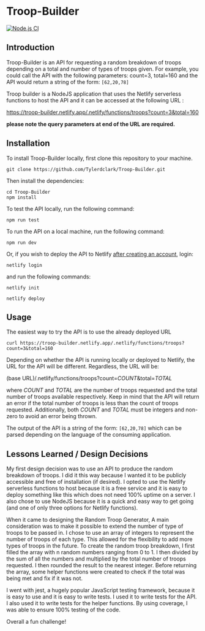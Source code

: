 # Troop-Builder

[![Node.js CI](https://github.com/Tylerdclark/Troop-Builder/actions/workflows/node.js.yml/badge.svg)](https://github.com/Tylerdclark/Troop-Builder/actions/workflows/node.js.yml)

## Introduction

Troop-Builder is an API for requesting a random breakdown of troops depending on a total and number of types of troops given. For example, you could call the API with the following parameters: count=3, total=160 and the API would return a string of the form: ```[62,20,78]```

Troop builder is a NodeJS application that uses the Netlify serverless functions to host the API and it can be accessed at the following URL :

<https://troop-builder.netlify.app/.netlify/functions/troops?count=3&total=160>

**please note the query parameters at end of the URL are required.**

## Installation

To install Troop-Builder locally, first clone this repository to your machine.

    git clone https://github.com/Tylerdclark/Troop-Builder.git

Then install the dependencies:

    cd Troop-Builder
    npm install

To test the API locally, run the following command:

    npm run test

To run the API on a local machine, run the following command:

    npm run dev

Or, if you wish to deploy the API to Netlify [after creating an account](https://app.netlify.com/signup), login:

    netlify login

 and run the following commands:

    netlify init

    netlify deploy

## Usage

The easiest way to try the API is to use the already deployed URL

    curl https://troop-builder.netlify.app/.netlify/functions/troops?count=3&total=160

Depending on whether the API is running locally or deployed to Netlify, the URL for the API will be different. Regardless, the URL will be:

(base URL)/.netlify/functions/troops?count=*COUNT*&total=*TOTAL*

where *COUNT* and *TOTAL* are the number of troops requested and the total number of troops available respectively. Keep in mind that the API will return an error if the total number of troops is less than the count of troops requested. Additionally, both *COUNT* and *TOTAL* must be integers and non-zero to avoid an error being thrown.

The output of the API is a string of the form: ```[62,20,78]``` which can be parsed depending on the language of the consuming application.

## Lessons Learned / Design Decisions

My first design decision was to use an API to produce the random breakdown of troops. I did it this way because I wanted it to be publicly accessible and free of installation (if desired). I opted to use the Netlify serverless functions to host because it is a free service and it is easy to deploy something like this which does not need 100% uptime on a server. I also chose to use NodeJS because it is a quick and easy way to get going (and one of only three options for Netlify functions).

When it came to designing the Random Troop Generator, A main consideration was to make it possible to extend the number of type of troops to be passed in. I chose to use an array of integers to represent the number of troops of each type. This allowed for the flexibility to add more types of troops in the future. To create the random troop breakdown, I first filled the array with n random numbers ranging from  0 to 1. I then divided by the sum of all the numbers and multiplied by the total number of troops requested. I then rounded the result to the nearest integer. Before returning the array, some helper functions were created to check if the total was being met and fix if it was not.

I went with jest, a hugely popular JavaScript testing framework, because it is easy to use and it is easy to write tests. I used it to write tests for the API. I also used it to write tests for the helper functions. By using coverage, I was able to ensure 100% testing of the code.

Overall a fun challenge!
